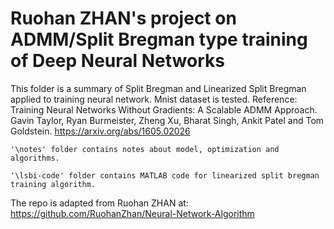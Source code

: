 # Ruohan ZHAN's project on ADMM/Split Bregman type training of Deep Neural Networks

This folder is a summary of Split Bregman and Linearized Split Bregman applied to training neural network. Mnist dataset is tested. Reference: Training Neural Networks Without Gradients: A Scalable ADMM Approach. Gavin Taylor, Ryan Burmeister, Zheng Xu, Bharat Singh, Ankit Patel and Tom Goldstein. https://arxiv.org/abs/1605.02026

	'\notes' folder contains notes about model, optimization and algorithms.

	'\lsbi-code' folder contains MATLAB code for linearized split bregman training algorithm.
	

The repo is adapted from Ruohan ZHAN at: https://github.com/RuohanZhan/Neural-Network-Algorithm
